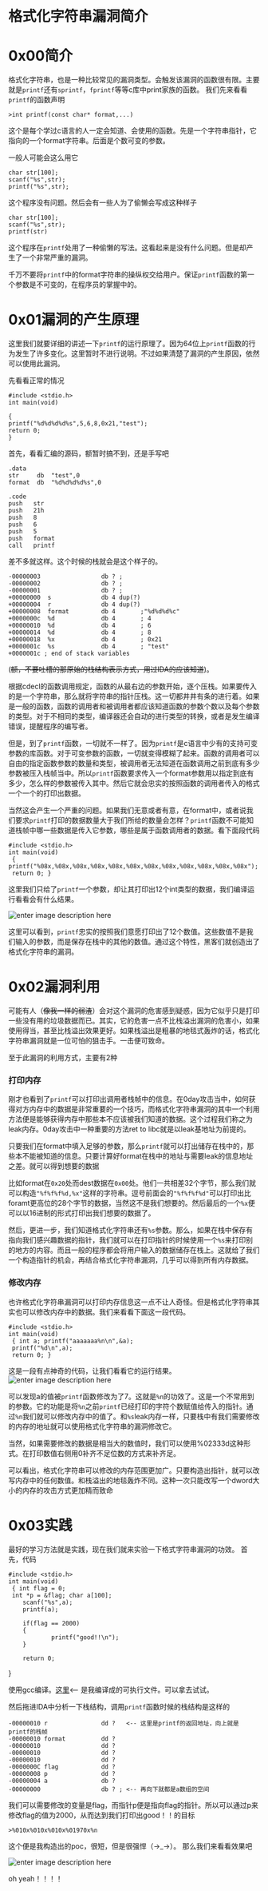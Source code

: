 # 格式化字符串漏洞简介

0x00简介
=====

格式化字符串，也是一种比较常见的漏洞类型。会触发该漏洞的函数很有限。主要就是`printf`还有`sprintf`，`fprintf`等等c库中print家族的函数。 我们先来看看`printf`的函数声明

```
>int printf(const char* format,...)

```

这个是每个学过c语言的人一定会知道、会使用的函数。先是一个字符串指针，它指向的一个format字符串。后面是个数可变的参数。

一般人可能会这么用它

```
char str[100];
scanf("%s",str);
printf("%s",str);

```

这个程序没有问题。然后会有一些人为了偷懒会写成这种样子

```
char str[100];
scanf("%s",str);
printf(str)

```

这个程序在`printf`处用了一种偷懒的写法。这看起来是没有什么问题。但是却产生了一个非常严重的漏洞。

千万不要将`printf`中的format字符串的操纵权交给用户。保证`printf`函数的第一个参数是不可变的，在程序员的掌握中的。

0x01漏洞的产生原理
=====

这里我们就要详细的讲述一下`printf`的运行原理了。因为64位上`printf`函数的行为发生了许多变化。这里暂时不进行说明。不过如果清楚了漏洞的产生原因，依然可以使用此漏洞。

先看看正常的情况

```
#include <stdio.h>
int main(void)

{
printf("%d%d%d%d%s",5,6,8,0x21,"test");
return 0;
}

```

首先，看看汇编的源码，额暂时搞不到，还是手写吧

```
.data
str     db  "test",0
format  db  "%d%d%d%d%s",0

.code
push   str
push   21h
push   8
push   6
push   5
push   format
call   printf

```

差不多就这样。这个时候的栈就会是这个样子的。

```
-00000003                 db ? ;
-00000002                 db ? ;
-00000001                 db ? ;
+00000000  s              db 4 dup(?)
+00000004  r              db 4 dup(?)
+00000008  format         db 4       ;"%d%d%d%c"
+0000000c  %d             db 4       ; 4
+00000010  %d             db 4       ; 6
+00000014  %d             db 4       ; 8
+00000018  %x             db 4       ; 0x21
+0000001c  %s             db 4       ; "test"
+0000001c ; end of stack variables

```

(~~额，不要吐槽的那原始的栈结构表示方式，用过IDA的应该知道~~)。

根据cdecl的函数调用规定，函数的从最右边的参数开始，逐个压栈。如果要传入的是一个字符串，那么就将字符串的指针压栈。这一切都井井有条的进行着。如果是一般的函数，函数的调用者和被调用者都应该知道函数的参数个数以及每个参数的类型。对于不相同的类型，编译器还会自动的进行类型的转换，或者是发生编译错误，提醒程序的编写者。

但是，到了`printf`函数，一切就不一样了。因为`printf`是c语言中少有的支持可变参数的库函数。对于可变参数的函数，一切就变得模糊了起来。函数的调用者可以自由的指定函数参数的数量和类型，被调用者无法知道在函数调用之前到底有多少参数被压入栈帧当中。所以`printf`函数要求传入一个format参数用以指定到底有多少，怎么样的参数被传入其中。然后它就会忠实的按照函数的调用者传入的格式一个一个的打印出数据。

当然这会产生一个严重的问题。如果我们无意或者有意，在format中，或者说我们要求`printf`打印的数据数量大于我们所给的数量会怎样？`printf`函数不可能知道栈帧中哪一些数据是传入它参数，哪些是属于函数调用者的数据。看下面段代码

```
#include <stdio.h>
int main(void)
 { printf("%08x,%08x,%08x,%08x,%08x,%08x,%08x,%08x,%08x,%08x,%08x,%08x");
 return 0; }

```

这里我们只给了`printf`一个参数，却让其打印出12个int类型的数据，我们编译运行看看会有什么结果。

![enter image description here](http://drops.javaweb.org/uploads/images/becd99eaa0a6098c9d2ceab138cce4a0becbac0b.jpg)

这里可以看到，`printf`忠实的按照我们意愿打印出了12个数值。这些数值不是我们输入的参数，而是保存在栈中的其他的数值。通过这个特性，黑客们就创造出了格式化字符串的漏洞。

0x02漏洞利用
=====

可能有人（~~像我一样的弱渣~~）会对这个漏洞的危害感到疑惑，因为它似乎只是打印一些没有用的垃圾数据而已。其实，它的危害一点不比栈溢出漏洞的危害小，如果使用得当，甚至比栈溢出效果更好。如果栈溢出是粗暴的地毯式轰炸的话，格式化字符串漏洞就是一位可怕的狙击手。一击便可致命。

至于此漏洞的利用方式，主要有2种

### 打印内存

刚才也看到了`printf`可以打印出调用者栈帧中的信息。在0day攻击当中，如何获得对方内存中的数据是非常重要的一个技巧，而格式化字符串漏洞的其中一个利用方法便是能够获得内存中那些本不应该被我们知道的数据。这个过程我们称之为leak内存。0day攻击中一种重要的方法ret to libc就是以leak基地址为前提的。

只要我们在format中填入足够的参数，那么`printf`就可以打出储存在栈中的，那些本不能被知道的信息。只要计算好format在栈中的地址与需要leak的信息地址之差。就可以得到想要的数据

比如format在`0x20`处而dest数据在`0x00`处。他们一共相差32个字节，那么我们就可以构造`"%f%f%f%d,%x"`这样的字符串。逗号前面会的`"%f%f%f%d"`可以打印出比foramt更高位的28个字节的数据，当然这不是我们想要的。然后最后的一个`%x`便可以以16进制的形式打印出我们想要的数据了。

然后，更进一步，我们知道格式化字符串还有`%s`参数。那么，如果在栈中保存有指向我们感兴趣数据的指针，我们就可以在打印指针的时候使用一个`%s`来打印别的地方的内容。而且一般的程序都会将用户输入的数据储存在栈上。这就给了我们一个构造指针的机会，再结合格式化字符串漏洞，几乎可以得到所有内存数据。

### 修改内存

也许格式化字符串漏洞可以打印内存信息这一点不让人奇怪。但是格式化字符串其实也可以修改内存中的数据。我们来看看下面这一段代码。

```
#include <stdio.h>
int main(void)
 { int a; printf("aaaaaaa%n\n",&a);
 printf("%d\n",a);
 return 0; }

```

这是一段有点神奇的代码，让我们看看它的运行结果。![enter image description here](http://drops.javaweb.org/uploads/images/f402b38320ad270da6ee10a215ac40c73b1dbd69.jpg)

可以发现a的值被`printf`函数修改为了7。这就是`%n`的功效了。这是一个不常用到的参数。它的功能是将`%n`之前`printf`已经打印的字符个数赋值给传入的指针。通过`%n`我们就可以修改内存中的值了。和`%s`leak内存一样，只要栈中有我们需要修改的内存的地址就可以使用格式化字符串的漏洞修改它。

当然，如果需要修改的数据是相当大的数值时，我们可以使用%02333d这种形式。在打印数值右侧用0补齐不足位数的方式来补齐足。

可以看出，格式化字符串可以修改的内存范围更加广。只要构造出指针，就可以改写内存中的任何数值。和栈溢出的地毯轰炸不同。这种一次只能改写一个dword大小的内存的攻击方式更加精而致命

0x03实践
=====

最好的学习方法就是实践，现在我们就来实验一下格式字符串漏洞的功效。 首先，代码

```
#include <stdio.h>
int main(void)
 { int flag = 0;
 int *p = &flag; char a[100];
    scanf("%s",a);
    printf(a);

    if(flag == 2000)
    {
            printf("good!!\n");
    }

    return 0;

```

}

使用gcc编译。[这里](http://7xkqu1.com1.z0.glb.clouddn.com/@/pwn/test)<-- 是我编译成的可执行文件。可以拿去试试。

然后拖进IDA中分析一下栈结构，调用`printf`函数时候的栈结构是这样的

```
-00000010 r               dd ?   <-- 这里是printf的返回地址，向上就是printf的栈帧
-00000010 format          dd ?
-00000010                 dd ?
-00000010                 dd ?
-00000010                 dd ?
-0000000C flag            dd ?
-00000008 p               dd ?
-00000004 a               db ?
-00000000                 db ? ; <-- 再向下就都是a数组的空间

```

我们可以需要修改的变量是flag，而指针p便是指向flag的指针。所以可以通过p来修改flag的值为2000，从而达到我们打印出good！！的目标

```
>%010x%010x%010x%01970x%n
```

这个便是我构造出的poc，很短，但是很强悍（→_→）。 那么我们来看看效果吧

![enter image description here](http://drops.javaweb.org/uploads/images/b738f109627c935eaf2146b0585fdb9d48816955.jpg)

oh yeah！！！！